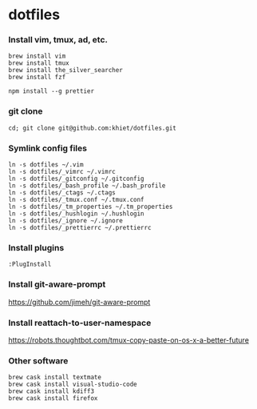 # dotfiles

### Install vim, tmux, ad, etc.

```
brew install vim
brew install tmux
brew install the_silver_searcher
brew install fzf

npm install --g prettier
```

### git clone

```
cd; git clone git@github.com:khiet/dotfiles.git
```

### Symlink config files

```
ln -s dotfiles ~/.vim
ln -s dotfiles/_vimrc ~/.vimrc
ln -s dotfiles/_gitconfig ~/.gitconfig
ln -s dotfiles/_bash_profile ~/.bash_profile
ln -s dotfiles/_ctags ~/.ctags
ln -s dotfiles/_tmux.conf ~/.tmux.conf
ln -s dotfiles/_tm_properties ~/.tm_properties
ln -s dotfiles/_hushlogin ~/.hushlogin
ln -s dotfiles/_ignore ~/.ignore
ln -s dotfiles/_prettierrc ~/.prettierrc
```

### Install plugins

```
:PlugInstall
```

### Install git-aware-prompt

https://github.com/jimeh/git-aware-prompt

### Install reattach-to-user-namespace

https://robots.thoughtbot.com/tmux-copy-paste-on-os-x-a-better-future

### Other software

```
brew cask install textmate
brew cask install visual-studio-code
brew cask install kdiff3
brew cask install firefox
```
